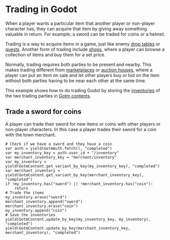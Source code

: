 # Trading in Godot

When a player wants a particular item that another player or non-player character has, they can acquire that item by giving away something valuable in return. For example, a sword can be traded for coins or a helmet.

Trading is a way to acquire items in a game, just like enemy [drop tables](./drop-tables.md) or [quests](./quests.md). Another form of trading include [shops](./shop.md), where a player can browse a collection of items and buy them for a set price.

Normally, trading requires both parties to be present and nearby. This makes trading different from [marketplaces](./marketplace.md) or [auction houses](./auction-house.md), where a player can put an item on sale and let other players buy or bid on the item without both parties having to be near each other at the same time.

This example shows how to do trading Godot by storing the [inventories](./inventory.md) of the two trading parties in [Gotm contents](/src/docs/content.md).

## Trade a sword for coins

A player can trade their sword for new items or coins with other players or non-player characters. In this case a player trades their sword for a coin with the town merchant.

```gdscript
# Check if we have a sword and they have a coin
var auth = yield(GotmAuth.fetch(), "completed")
var my_inventory_key = auth.user_id + "/inventory"
var merchant_inventory_key = "merchant/inventory"
var my_inventory = yield(GotmContent.get_variant_by_key(my_inventory_key), "completed")
var merchant_inventory = yield(GotmContent.get_variant_by_key(merchant_inventory_key), "completed")
if !my_inventory.has("sword") || !merchant_inventory.has("coin"):
    return
# Trade the items
my_inventory.erase("sword")
merchant_inventory.append("sword")
merchant_inventory.erase("coin")
my_inventory.append("coin")
# Save the inventories
yield(GotmContent.update_by_key(my_inventory_key, my_inventory), "completed")
yield(GotmContent.update_by_key(merchant_inventory_key, merchant_inventory), "completed")
```
